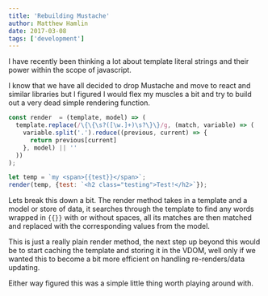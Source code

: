```yaml
---
title: 'Rebuilding Mustache'
author: Matthew Hamlin
date: 2017-03-08
tags: ['development']
---
```


I have recently been thinking a lot about template literal strings and their power within the scope of javascript.

I know that we have all decided to drop Mustache and move to react and similar libraries but I figured I would flex my muscles 
a bit and try to build out a very dead simple rendering function.

```Javascript
const render  = (template, model) => (  
  template.replace(/\{\{\s?([\w.]+)\s?\}\}/g, (match, variable) => (
    variable.split('.').reduce((previous, current) => {
      return previous[current]
    }, model) || ''
  ))
);

let temp = `my <span>{{test}}</span>`;
render(temp, {test: `<h2 class="testing">Test!</h2>`});
```

Lets break this down a bit. The render method takes in a template and a model or store of data, it searches 
through the template to find any words wrapped in `{{}}` with or without spaces, all its matches are then matched and replaced with 
the corresponding values from the model.

This is just a really plain render method, the next step up beyond this would be to start caching the template and storing it in
the VDOM, well only if we wanted this to become a bit more efficient on handling re-renders/data updating.

Either way figured this was a simple little thing worth playing around with.